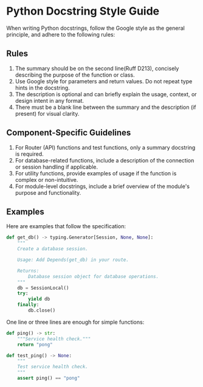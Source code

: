 # Python Docstring Style Guide

When writing Python docstrings, follow the Google style as the general principle, and adhere to the following rules:

## Rules

1. The summary should be on the second line(Ruff D213), concisely describing the purpose of the function or class.
2. Use Google style for parameters and return values. Do not repeat type hints in the docstring.
3. The description is optional and can briefly explain the usage, context, or design intent in any format.
4. There must be a blank line between the summary and the description (if present) for visual clarity.

## Component-Specific Guidelines

1. For Router (API) functions and test functions, only a summary docstring is required.
2. For database-related functions, include a description of the connection or session handling if applicable.
3. For utility functions, provide examples of usage if the function is complex or non-intuitive.
4. For module-level docstrings, include a brief overview of the module's purpose and functionality.

## Examples

Here are examples that follow the specification:

```python
def get_db() -> typing.Generator[Session, None, None]:
    """
    Create a database session.

    Usage: Add Depends(get_db) in your route.

    Returns:
        Database session object for database operations.
    """
    db = SessionLocal()
    try:
        yield db
    finally:
        db.close()
```

One line or three lines are enough for simple functions:
```python
def ping() -> str:
    """Service health check."""
    return "pong"
```
```python
def test_ping() -> None:
    """
    Test service health check.
    """
    assert ping() == "pong"
```

